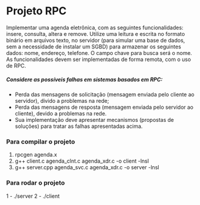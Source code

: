 # Projeto RPC

Implementar uma agenda eletrônica, com as seguintes funcionalidades: insere, consulta, altera e remove. Utilize uma leitura e escrita no formato binário em arquivos texto, no servidor (para simular uma base de dados, sem a necessidade de instalar um SGBD) para armazenar os seguintes dados: nome, endereço, telefone. O campo chave para busca será o nome. As funcionalidades devem ser implementadas de forma remota, com o uso de RPC.


##### Considere as possíveis falhas em sistemas basados em RPC:
- Perda das mensagens de solicitação (mensagem enviada pelo cliente ao servidor), divido a problemas na rede;
- Perda das mensagens de resposta (mensagem enviada pelo servidor ao cliente), devido a problemas na rede.
- Sua implementação deve apresentar mecanismos (propostas de soluções) para tratar as falhas apresentadas acima.

### Para compilar o projeto
1. rpcgen agenda.x
2. g++ client.c agenda_clnt.c agenda_xdr.c -o client -lnsl
3. g++ server.cpp agenda_svc.c agenda_xdr.c -o server -lnsl

### Para rodar o projeto
1 - ./server
2 - ./client
